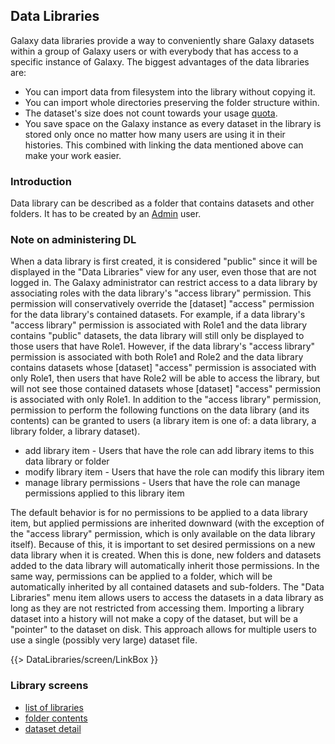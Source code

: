 ## Data Libraries

Galaxy data libraries provide a way to conveniently share Galaxy datasets within a group of Galaxy users or with everybody that has access to a specific instance of Galaxy. The biggest advantages of the data libraries are:
* You can import data from filesystem into the library without copying it.
* You can import whole directories preserving the folder structure within.
* The dataset's size does not count towards your usage [quota](https://wiki.galaxyproject.org/Admin/DiskQuotas).
* You save space on the Galaxy instance as every dataset in the library is stored only once no matter how many users are using it in their histories. This combined with linking the data mentioned above can make your work easier. 

### Introduction

Data library can be described as a folder that contains datasets and other folders. It has to be created by an [Admin](/src/admin/index.md) user.

### Note on administering DL

When a data library is first created, it is considered "public" since it will be displayed in the "Data Libraries" view for any user, even 
those that are not logged in.  The Galaxy administrator can restrict access to a data library by associating roles with the data library's 
"access library" permission.  This permission will conservatively override the [dataset] "access" permission for the data library's contained 
datasets.
For example, if a data library's "access library" permission is associated with Role1 and the data library contains "public" datasets, the 
data library will still only be displayed to those users that have Role1.  However, if the data library's "access library" permission is 
associated with both Role1 and Role2 and the data library contains datasets whose [dataset] "access" permission is associated with only Role1, 
then users that have Role2 will be able to access the library, but will not see those contained datasets whose [dataset] "access" permission 
is associated with only Role1.
In addition to the "access library" permission, permission to perform the following functions on the data library (and its contents) can 
be granted to users (a library item is one of: a data library, a library folder, a library dataset).
* add library item - Users that have the role can add library items to this data library or folder
* modify library item - Users that have the role can modify this library item
* manage library permissions - Users that have the role can manage permissions applied to this library item

The default behavior is for no permissions to be applied to a data library item, but applied permissions are inherited downward (with the exception
of the "access library" permission, which is only available on the data library itself).  Because of this, it is important to set desired permissions 
on a new data library when it is created.  When this is done, new folders and datasets added to the data library will automatically inherit those 
permissions.  In the same way, permissions can be applied to a folder, which will be automatically inherited by all contained datasets and sub-folders.
The "Data Libraries" menu item allows users to access the datasets in a data library as long as they are not restricted from accessing them.
Importing a library dataset into a history will not make a copy of the dataset, but will be a "pointer" to the dataset on disk.  This
approach allows for multiple users to use a single (possibly very large) dataset file.

{{> DataLibraries/screen/LinkBox }}
### Library screens

* [list of libraries](/src/data-libraries/screen/list-of-libraries/index.md)
* [folder contents](/src/data-libraries/screen/folder-contents/index.md)
* [dataset detail](/src/data-libraries/screen/DatasetDetail/index.md)
